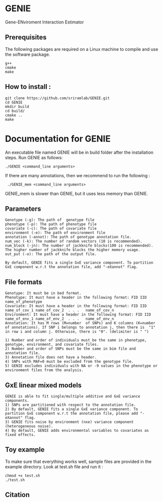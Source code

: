 # GENIE
Gene-ENviroment Interaction Estimator



## Prerequisites
The following packages are required on a Linux machine to compile and use the software package.
```
g++
cmake
make
```

## How to install :

```
git clone https://github.com/sriramlab/GENIE.git
cd GENIE
mkdir build
cd build/
cmake ..
make
```

# Documentation for GENIE
An executable file named GENIE will be in build folder after the installation steps. Run GENIE as follows:
 ```
 ./GENIE <command_line arguments>
```
If there are many annotations, then we recommend to run the following : 
```
 ./GENIE_mem <command_line arguments>
```
GENIE_mem is slower than GENIE, but it uses less memory than GENIE.


## Parameters

```
Genotype (-g): The path of  genotype file
phenotype (-p): The path of phenotype file
covariate (-c): The path of covariate file
environment (-e): The path of environment file
annotation (-annot): The path of genotype annotation file.
num_vec (-k): The number of random vectors (10 is recommended). 
num_block (-jn): The number of jackknife blocks(100 is recommended). The higher number of jackknife blocks the higher memory usage.
out_put (-o): The path of the output file.

By default, GENIE fits a single GxE variance component. To partition GxE component w.r.t the annotation file, add "-eXannot" flag.

```
## File formats
```
Genotype: It must be in bed format.
Phenotype: It must have a header in the following format: FID IID name_of_phenotype
Covariate: It must have a header in the following format: FID IID name_of_cov_1 name_of_cov_2  . . .   name_of_cov_n
Environment: It must have a header in the following format: FID IID name_of_env_1 name_of_env_2  . . .   name_of_env_n
Annotation: It has M rows (M=number  of SNPs) and K columns (K=number of annotations). If SNP i belongs to annotation j, then there is  "1" in row i and column j. Otherwise, there is "0". (delimiter is " ")

1) Number and order of individuals must be the same in phenotype, genotype, environment, and covariate files.
2) Number and order of SNPs must be the same in bim file and annotation file.
3) Annotation file does not have a header. 
4) SNPs with MAF=0 must be excluded from the genotype file.
5) GENIE excludes individuals with NA or -9 values in the phenotype or environment files from the analysis.
```

## GxE linear mixed models
```
GENIE is able to fit single/multiple additive and GxE variance components. 
1) SNPs are partitioned with respect to the annotation file.
2) By default, GENIE fits a single GxE variance component. To partition GxE component w.r.t the annotation file, please add "-eXannot" flag.
3) GENIE fits noise by environment (nxe) variance component (heterogeneous noise).
4) By default, GENIE adds environmental variables to covariates as fixed effects.
```

## Toy example 
To make sure that everything works well, sample files are provided in the example directory. Look at test.sh file and run it  :
```
chmod +x test.sh
./test.sh
```

## Citation
```
```


